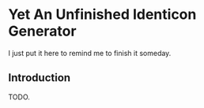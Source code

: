# Yet An Unfinished Identicon Generator

I just put it here to remind me to finish it someday.

## Introduction

TODO.
